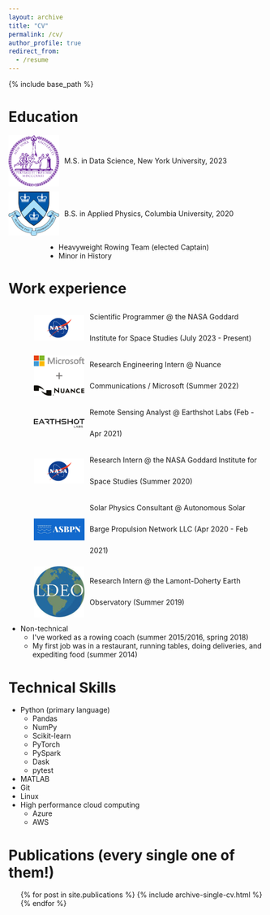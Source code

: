 ```yaml
---
layout: archive
title: "CV"
permalink: /cv/
author_profile: true
redirect_from:
  - /resume
---
```


{% include base_path %}

<style>
  .education-item {
    display: flex;
    align-items: center;
    margin-bottom: 10px;
  }

  .education-icon {
    margin-right: 10px;
    width: 100px; /* Adjust this size as needed */
    height: auto;
  }

  .education-list {
    margin-left: 75px; /* Adjust the indentation as needed */
  }

  /* .work-item {
    display: flex;
    align-items: center;
    margin-bottom: 10px;
  }

  .work-icon {
    margin-right: 10px;
    width: 60px; 
    height: auto;
  }

  .work-list {
    margin-left: 50px; 
  } */

  .work-list {
    list-style-type: none;
    padding: 0;
    margin-left: 50px; /* Adjust the indentation as needed */
  }

  .work-item {
    display: flex;
    align-items: center;
    margin-bottom: 10px;
    line-height: 3; /* Adjust the line height as needed */
  }

  .work-icon {
    margin-right: 10px;
    width: 100px; /* Adjust this size as needed */
    height: auto;
  }

</style>

Education
======

<div class="education-item">
  <img class="education-icon" src="/images/nyu_seal.png" alt="NYU Seal">
  M.S. in Data Science, New York University, 2023
</div>

<div class="education-item">
  <img class="education-icon" src="/images/columbia_seal.png" alt="Columbia Seal">
  B.S. in Applied Physics, Columbia University, 2020
</div>

<ul class="education-list">
  <li>Heavyweight Rowing Team (elected Captain)</li>
  <li>Minor in History</li>
</ul>

Work experience
======

<!-- <div class="work-item">
  <img class="work-icon" src="/images/nasa_meatball.png" alt="NASA Meatball">
  Scientific Programmer @ the NASA Goddard Institute for Space Studies (July 2023 - Present)
</div>

<div class="work-item">
  <img class="work-icon" src="/images/nuance_microsoft.webp" alt="Nuance + Microsoft">
  Research Engineering Intern @ Nuance Communications / Microsoft (Summer 2022)
</div>

<div class="work-item">
  <img class="work-icon" src="/images/earthshot_labs.jpeg" alt="Earthshot Lab">
  Remote Sensing Analyst @ Earthshot Labs(Feb - Apr 2021)
</div>

<div class="work-item">
  <img class="work-icon" src="/images/nasa_meatball.png" alt="NASA Meatball">
  Research Intern @ the NASA Goddard Institute for Space Studies (Summer 2020)
</div>

<div class="work-item">
  <img class="work-icon" src="/images/asbpn.jpg" alt="ASBPN">
  Solar Physics Consultant @ Autonomous Solar Barge Propulsion Network LLC (Apr 2020 - Feb 2021)
</div>

<div class="work-item">
  <img class="work-icon" src="/images/lamont_doherty.jpeg" alt="LDEO">
  Research Intern @ the Lamont-Doherty Earth Observatory** (Summer 2019)
</div> -->

<ul class="work-list">
  <li class="work-item">
    <img class="work-icon" src="/images/nasa_meatball.png" alt="NASA Meatball">
    Scientific Programmer @ the NASA Goddard Institute for Space Studies (July 2023 - Present)
  </li>
  <li class="work-item">
    <img class="work-icon" src="/images/nuance_microsoft.webp" alt="Nuance + Microsoft">
    Research Engineering Intern @ Nuance Communications / Microsoft (Summer 2022)
  </li>
  <li class="work-item">
    <img class="work-icon" src="/images/earthshot_labs.jpeg" alt="Earthshot Lab">
    Remote Sensing Analyst @ Earthshot Labs (Feb - Apr 2021)
  </li>
  <li class="work-item">
    <img class="work-icon" src="/images/nasa_meatball.png" alt="NASA Meatball">
    Research Intern @ the NASA Goddard Institute for Space Studies (Summer 2020)
  </li>
  <li class="work-item">
    <img class="work-icon" src="/images/asbpn.jpg" alt="ASBPN">
    Solar Physics Consultant @ Autonomous Solar Barge Propulsion Network LLC (Apr 2020 - Feb 2021)
  </li>
  <li class="work-item">
    <img class="work-icon" src="/images/lamont_doherty.jpeg" alt="LDEO">
    Research Intern @ the Lamont-Doherty Earth Observatory (Summer 2019)
  </li>
</ul>

* Non-technical
  * I've worked as a rowing coach (summer 2015/2016, spring 2018)
  * My first job was in a restaurant, running tables, doing deliveries, and expediting food (summer 2014)
  
Technical Skills
======
* Python (primary language)
  * Pandas
  * NumPy
  * Scikit-learn
  * PyTorch
  * PySpark
  * Dask 
  * pytest
* MATLAB
* Git
* Linux
* High performance cloud computing
  * Azure
  * AWS

Publications (every single one of them!)
======
  <ul>{% for post in site.publications %}
    {% include archive-single-cv.html %}
  {% endfor %}</ul>
